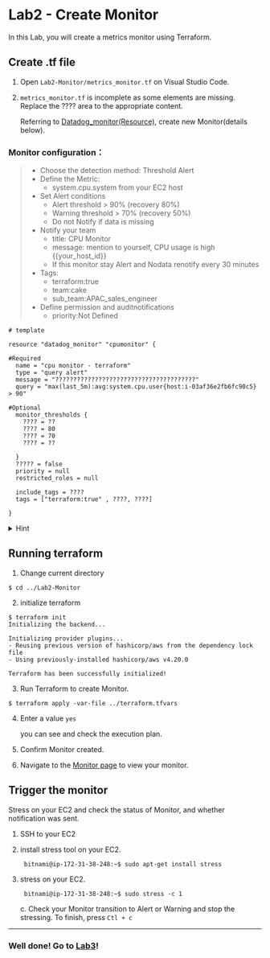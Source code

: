 # Lab2 - Create Monitor

In this Lab, you will create a metrics monitor using Terraform.

## Create .tf file
1. Open `Lab2-Monitor/metrics_monitor.tf` on Visual Studio Code.

2. `metrics_monitor.tf` is incomplete as some elements are missing. Replace the ???? area to the appropriate content. 

   Referring to [Datadog_monitor(Resource)](https://registry.terraform.io/providers/DataDog/datadog/latest/docs/resources/monitor), create new Monitor(details below).

### Monitor configuration：
> - Choose the detection method: Threshold Alert
> - Define the Metric: 
> 	- system.cpu.system from your EC2 host
> - Set Alert conditions
> 	- Alert threshold > 90% (recovery 80%)
> 	- Warning threshold > 70% (recovery 50%)
> 	- Do not Notify if data is missing
> - Notify your team
> 	- title: CPU Monitor
> 	- message: mention to yourself, CPU usage is high {{your_host_id}}
> 	- If this monitor stay Alert and Nodata renotify every 30 minutes
> - Tags:
> 	- terraform:true
> 	- team:cake
> 	- sub_team:APAC_sales_engineer
> - Define permission and auditnotifications
> 	- priority:Not Defined


```
# template

resource "datadog_monitor" "cpumonitor" {

#Required
  name = "cpu monitor - terraform"
  type = "query alert"
  message = "???????????????????????????????????????"
  query = "max(last_5m):avg:system.cpu.user{host:i-03af36e2fb6fc90c5} > 90"

#Optional
  monitor_thresholds {
    ???? = ??
    ???? = 80
    ???? = 70
    ???? = ??

  }
  ????? = false
  priority = null
  restricted_roles = null

  include_tags = ????
  tags = ["terraform:true" , ????, ????]
  
}
```

<details>
<summary>Hint</summary>

```
resource "datadog_monitor" "cpumonitor2" {
  name = "cpu monitor - terraform"
  type = "query alert"
  message = "@njane.doe@examplecom\nCPU usage is high host:{{host.name}}"
  query = "max(last_5m):avg:system.cpu.system{host:i-03af36e2fb6fc90c5} > 90"
  
  monitor_thresholds {
    critical          = 90
    critical_recovery = 80
    warning           = 70
    warning_recovery  = 50
  }
  notify_audit = false
  notify_no_data = false
  priority = null
  restricted_roles = null

  include_tags = true
  tags = ["terraform:true" , "team:cake", "sub_team:apac_salesEngineer"]
}
```
</details>

## Running terraform

1. Change current directory 
```
$ cd ../Lab2-Monitor
```

2. initialize terraform

```
$ terraform init 
Initializing the backend...

Initializing provider plugins...
- Reusing previous version of hashicorp/aws from the dependency lock file
- Using previously-installed hashicorp/aws v4.20.0

Terraform has been successfully initialized!
```

3. Run Terraform to create Monitor.

```
$ terraform apply -var-file ../terraform.tfvars
```

4.  Enter a value `yes`

	you can see and check the execution plan.

5.  Confirm Monitor created.

6.  Navigate to the [Monitor page](https://app.datadoghq.com/monitors/manage) to view your monitor.

## Trigger the monitor

Stress on your EC2 and check the status of Monitor, and whether notification was sent.

1. SSH to your EC2

2. install stress tool on your EC2.

		bitnami@ip-172-31-38-248:~$ sudo apt-get install stress

3. stress on your EC2.

		bitnami@ip-172-31-38-248:~$ sudo stress -c 1 

	c. Check your Monitor transition to  Alert or Warning and stop the stressing. To finish, press `Ctl + c`
		

---
### Well done! Go to [Lab3](./../Lab3-Synthetics/README.md)!
